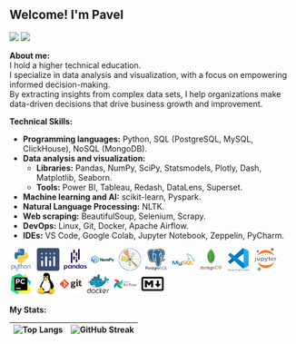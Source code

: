 ## Welcome! I'm Pavel

[![](https://camo.githubusercontent.com/5292cf9fbe50b47fc032ce7145fd4835f20f5bd777dc193e19486f901b5d83e1/68747470733a2f2f696d672e736869656c64732e696f2f62616467652f2d54656c656772616d2d626c75653f7374796c653d666c6174266c6f676f3d54656c656772616d266c6f676f436f6c6f723d7768697465)](https://t.me/PAGriAnalytics)  [![](https://camo.githubusercontent.com/3e6ec0f4aa04b78a81ed381c148f23a34e69f901a978976c3d760546e2295264/68747470733a2f2f696d672e736869656c64732e696f2f62616467652f2d476d61696c2d77686974653f7374796c653d666c6174266c6f676f3d476d61696c266c6f676f436f6c6f723d626c61636b)](mailto:pagri.analytics@gmail.com) 

**About me:**  
I hold a higher technical education.  
I specialize in data analysis and visualization, with a focus on empowering informed decision-making.     
By extracting insights from complex data sets, I help organizations make data-driven decisions that drive business growth and improvement.  

**Technical Skills:**
- **Programming languages:** Python, SQL (PostgreSQL, MySQL, ClickHouse), NoSQL (MongoDB).
- **Data analysis and visualization:** 
  - **Libraries:** Pandas, NumPy, SciPy, Statsmodels, Plotly, Dash, Matplotlib, Seaborn.
  - **Tools:** Power BI, Tableau, Redash, DataLens, Superset.
- **Machine learning and AI:** scikit-learn, Pyspark.
- **Natural Language Processing:** NLTK.
- **Web scraping:** BeautifulSoup, Selenium, Scrapy.
- **DevOps:** Linux, Git, Docker, Apache Airflow.
- **IDEs:** VS Code, Google Colab, Jupyter Notebook, Zeppelin, PyCharm.
  

<div>
  <img src="https://github.com/devicons/devicon/blob/master/icons/python/python-original-wordmark.svg" title="Python" alt="Python" width="40" height="40"/>&nbsp;
  <img src="https://github.com/devicons/devicon/blob/master/icons/plotly/plotly-original.svg" title="Plotly" alt="Plotly" width="40" height="40"/>&nbsp;
  <img src="https://github.com/devicons/devicon/blob/master/icons/pandas/pandas-original-wordmark.svg" title="Pandas" alt="Pandas " width="40" height="40"/>&nbsp;
  <img src="https://github.com/devicons/devicon/blob/master/icons/numpy/numpy-original-wordmark.svg"  title="NumPy" alt="NumPy" width="40" height="40"/>&nbsp;
  <img src="https://github.com/devicons/devicon/blob/master/icons/matplotlib/matplotlib-original.svg" title="Matplotlib" alt="Matplotlib" width="40" height="40"/>&nbsp;
  <img src="https://github.com/devicons/devicon/blob/master/icons/postgresql/postgresql-original-wordmark.svg" title="PostgreSQL" alt="PostgreSQL" width="40" height="40"/>&nbsp;
  <img src="https://github.com/devicons/devicon/blob/master/icons/mysql/mysql-original-wordmark.svg" title="MySQL"  alt="MySQL" width="40" height="40"/>&nbsp;
  <img src="https://github.com/devicons/devicon/blob/master/icons/mongodb/mongodb-original-wordmark.svg" title="MongoDB" alt="MongoDB" width="40" height="40"/>&nbsp;
  <img src="https://github.com/devicons/devicon/raw/master/icons/vscode/vscode-original-wordmark.svg" title="VS Code" alt="VS Code" width="40" height="40"/>&nbsp;
  <img src="https://github.com/devicons/devicon/raw/master/icons/jupyter/jupyter-original-wordmark.svg" title="Jupyter" alt="Jupyter" width="40" height="40"/>&nbsp;
  <img src="https://github.com/devicons/devicon/blob/master/icons/pycharm/pycharm-original.svg" title="PyCharm" **alt="PyCharm" width="40" height="40"/>  
  <img src="https://github.com/devicons/devicon/raw/master/icons/linux/linux-original.svg" title="Linux" **alt="Linux" width="40" height="40"/>  
  <img src="https://github.com/devicons/devicon/blob/master/icons/git/git-original-wordmark.svg" title="Git" alt="Git" width="40" height="40"/>&nbsp;
  <img src="https://github.com/devicons/devicon/blob/master/icons/docker/docker-original-wordmark.svg" title="Docker" alt="Docker" width="40" height="40"/>&nbsp;
  <img src="https://github.com/devicons/devicon/blob/master/icons/apacheairflow/apacheairflow-original-wordmark.svg" title="Airflow"  alt="Airflow" width="40" height="40"/>&nbsp;
  <img src="https://github.com/devicons/devicon/raw/master/icons/markdown/markdown-original.svg" title="Markdown" **alt="Markdown" width="40" height="40"/>
</div>

**My Stats:**

| ![Top Langs](https://github-readme-stats.vercel.app/api/top-langs/?username=PAGriAnalytics&layout=compact&theme=vision-friendly-dark) | ![GitHub Streak](https://github-readme-streak-stats.herokuapp.com/?user=PAGriAnalytics&hide_border=true) |
|:--:|:--:|
